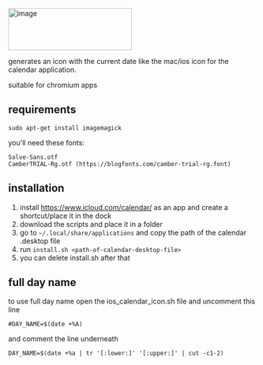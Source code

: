 <img width="250" height="85" alt="image" src="https://github.com/user-attachments/assets/6a40d598-dff8-43e2-b06a-c01e1aae7107" />



generates an icon with the current date like the mac/ios icon for the calendar application.

suitable for chromium apps

## requirements

```
sudo apt-get install imagemagick
```

you'll need these fonts:</br>
```
Salve-Sans.otf
CamberTRIAL-Rg.otf (https://blogfonts.com/camber-trial-rg.font)
```

## installation

1. install https://www.icloud.com/calendar/ as an app and create a shortcut/place it in the dock
2. download the scripts and place it in a folder
3. go to `~/.local/share/applications` and copy the path of the calendar .desktop file
4. run `install.sh <path-of-calendar-desktop-file>`
5. you can delete install.sh after that

## full day name

to use full day name open the ios_calendar_icon.sh file and uncomment this line

`
#DAY_NAME=$(date +%A)
`

and comment the line underneath

`
DAY_NAME=$(date +%a | tr '[:lower:]' '[:upper:]' | cut -c1-2)
`
